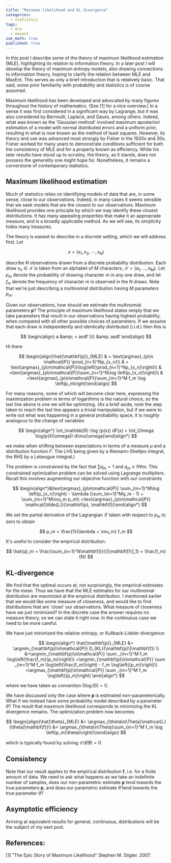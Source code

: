 ```yaml
---
title: "Maximum likelihood and KL divergence"
categories:
  - statistics
tags:
  - mle
  - maxent
use_math: true
published: true
---
```


In this post I describe some of the theory of maximum likelihood estimation (MLE), highlighting its relation to information theory. In a later post I will develop the theory of maximum entropy models, also drawing connections to information theory, hoping to clarify the relation between MLE and MaxEnt. This serves as only a brief introduction that is relatively basic. That said, some prior familiarity with probability and statistics is of course assumed.

Maximum likelihood has been developed and advocated by many figures throughout the history of mathematics. (See [1] for a nice overview.) In a sense it was first considered in a significant way by Lagrange, but it was also considered by Bernoulli, Laplace, and Gauss, among others. Indeed, what was known as the 'Gaussian method' involved maximum aposteriori estimation of a model with normal distributed errors and a uniform prior, resulting in what is now known as the method of least squares. However, its theory and use was advanced most strongly by Fisher in the 1920s and 30s. Fisher worked for many years to demonstrate conditions sufficient for both the consistency of MLE and for a property known as efficiency. While his later results have stood up to scrutiny, the theory, as it stands, does not possess the generality one might hope for. Nonetheless, it remains a cornerstone of contemporary statistics.

## Maximum likelihood estimation

Much of statistics relies on identifying models of data that are, in some sense, close to our observations. Indeed, in many cases it seems sensible that we seek models that are the closest to our observations. Maximum likelihood provides one principle by which we may identify these  closest distributions. It has many appealing properties that make it an appropriate measure, and is a broadly applicable method. As we will see, its simplicity hides many treasures.

The theory is easiest to describe in a discrete setting, which we will address first. Let

$$
{x} = (x_1, x_2, \cdots, x_N)
$$

describe $N$ observations drawn from a discrete probability distribution. Each draw $x_n\in\mathcal{X}$ is taken from an alphabet of $M$ characters, $\mathcal{X}=(a_1, \dots, a_M)$. Let $p_m$ denote the probability of drawing character $m$ in any one draw, and let $f_m$ denote the frequency of character $m$ is observed in the $N$ draws. Note that we're just describing a multinomial distribution having $M$ parameters $p_m$.

Given our observations, how should we estimate the multinomial parameters $\mathbf{p}$? The principle of maximum likelihood states simply that we take parameters that result in our observations having highest probability, when compared with all other possible choices of parameters. If we assume that each draw is independently and identically distributed (i.i.d.) then this is

$$
\begin{align}
a &amp; = asdf \\\\
&amp; asdf
\end{align}
$$

Hi there

$$
\begin{align}\hat{\mathbf{p}}_{MLE} & = \text{argmax}_{p\in \mathcal{P}} \prod_{n=1}^Np_{x_n}\\
& = \text{argmax}_{p\in\mathcal{P}}\log\left(\prod_{n=1}^Np_{x_n}\right)\\
& =\text{argmax}_{p\in\mathcal{P}}\sum_{n=1}^N\log \left(p_{x_n}\right)\\
& =\text{argmax}_{p\in\mathcal{P}}\sum_{m=1}^M f_m \log \left(p_m\right)\end{align}
$$

For many reasons, some of which will become clear here, expressing the maximization problem in terms of logarithms is the natural choice, so the last line above is one we will be optimizing. (As a brief aside, note the step taken to reach the last line appears a trivial manipulation, but if we were to write out what was happening in a general probability space, it is roughly analogous to the change of variables:

$$
\begin{align*}
\int_\mathbb{R} \log (p(x)) dF(x) = \int_\Omega \log(p(X(\omega)) d\mu(\omega)\end{align*}
$$

we make when shifting between expectations in terms of a measure $\mu$ and a distribution function $F$. The LHS being given by a Riemann-Stieltjes integral, the RHS by a Lebesgue integral.)

The problem is constrained by the fact that $\sum q_m = 1$ and $q_m\ge 0 \forall m$. This constrained optimization problem  can be solved using Lagrange multipliers. Recall this involves augmenting our objective function with our constraints

$$
\begin{align*}&\text{argmax}_{p\in\mathcal{P}} \sum_{m=1}^M\log \left(p_{x_n}\right) - \lambda (\sum_{m=1}^Mq_m - 1) + \sum_{m=1}^M\mu_m p_m\\
=\text{argmax}_{p\in\mathcal{P}} \mathcal{\tilde{L}}(\mathbf{p}, \mathbf{f})\end{align*}
$$

We set the partial derivative of the Lagrangian $\mathcal{\tilde{L}}$ taken with respect to $p_m$ to zero to obtain

$$
p_m = \frac{1}{\lambda + \mu_m} f_m
$$

It's useful to consider the empirical distribution:

$$
\hat{q}_m = \frac{\sum_{n=1}^N\mathbf{I}}{\|\mathbf{f}\|_1} = \frac{f_m}{N}
$$

## KL-divergence

We find that the optimal occurs at, not surprisingly, the empirical estimates for the mean. Thus we have that the MLE estimates for our multinomial distribution are maximized at the empirical distribution. I mentioned earlier that we would like some measure of closeness, and would like to find distributions that are 'close' our observations. What measure of closeness have we just minimized? In the discrete case the answer requires no measure theory, so we can state it right now. In the continuous case we need to be more careful.

We have just minimized the relative entropy, or Kullback-Liebler divergence:

$$
\begin{align*}
\hat{\mathbf{p}}_{MLE} &= \argmin_{\mathbf{p}\in\mathcal{P}} D_{KL}(\mathbf{p}\|\mathbf{f}) \\
&=\argmin_{\mathbf{p}\in\mathcal{P}} \sum _{m=1}^M f_m \log\left(\frac{f_m}{p_m}\right)\\
=\argmin_{\mathbf{p}\in\mathcal{P}} \sum _{m=1}^M f_m \log\left(\frac{f_m}\right) - f_m \log\left({p_m}\right)\\
=\argmax_{\mathbf{p}\in\mathcal{P}} \sum _{m=1}^M f_m \log\left({p_m}\right) \end{align*}
$$

where we have taken as convention $0\log(0) = 0$.

We have discussed only the case where $\mathbf{p}$ is estimated non-parameterically. What if we instead have some probability model described by a parameter $\theta$? The result that maximum likelihood corresponds to minimizing the KL divergence remains. The optimization problem now becomes

$$
\begin{align}\hat{\theta}_{MLE} &= \argmax_{\theta\in\Theta}\mathcal{L}(\theta|\mathbf{f})\\
&= \argmax_{\theta\in\Theta}\sum_{m=1}^M f_m \log \left(p_m(\theta)\right)\\\end{align}
$$

which is typically found by solving $\mathcal{L}(\theta|\mathbf{f}) = 0$.

## Consistency

Note that our result applies to the empirical distribution $\mathbf{f}$, i.e. for a finite amount of data. We need to ask what happens as we take an indefinite number of samples, does our non-parametric estimate $\mathbf{p}$ tend towards the true parameters $\mathbf{p}$, and does our parametric estimate $\hat{\theta}$ tend towards the true parameter $\theta$?

## Asymptotic efficiency

Arriving at equivalent results for general, continuous, distributions will be the subject of my next post.

## References:

[1] "The Epic Story of Maximum Likelihood" Stephen M. Stigler. 2007.
